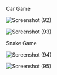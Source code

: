 Car Game


![Screenshot (92)](https://user-images.githubusercontent.com/93193151/195457941-d3872d5e-9070-42b7-a551-c655bbc45d38.png)

![Screenshot (93)](https://user-images.githubusercontent.com/93193151/195457951-e2d705e1-3c50-4c60-9dcf-bb0acf1c97a7.png)

Snake Game

![Screenshot (94)](https://user-images.githubusercontent.com/93193151/195458201-6ac61065-f1d5-4bb8-bcda-5ece6ce43b39.png)

![Screenshot (95)](https://user-images.githubusercontent.com/93193151/195458214-b2f35963-2bf7-42af-a1e8-9012e3ec843c.png)
